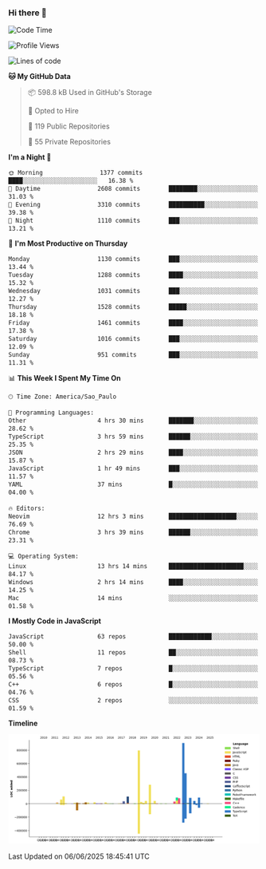 ### Hi there 👋

<!--START_SECTION:waka-->
![Code Time](http://img.shields.io/badge/Code%20Time-7%2C207%20hrs%2040%20mins-blue)

![Profile Views](http://img.shields.io/badge/Profile%20Views-0-blue)

![Lines of code](https://img.shields.io/badge/From%20Hello%20World%20I%27ve%20Written-3.5%20million%20lines%20of%20code-blue)

**🐱 My GitHub Data** 

> 📦 598.8 kB Used in GitHub's Storage 
 > 
> 💼 Opted to Hire
 > 
> 📜 119 Public Repositories 
 > 
> 🔑 55 Private Repositories 
 > 
**I'm a Night 🦉** 

```text
🌞 Morning                1377 commits        ████░░░░░░░░░░░░░░░░░░░░░   16.38 % 
🌆 Daytime                2608 commits        ████████░░░░░░░░░░░░░░░░░   31.03 % 
🌃 Evening                3310 commits        ██████████░░░░░░░░░░░░░░░   39.38 % 
🌙 Night                  1110 commits        ███░░░░░░░░░░░░░░░░░░░░░░   13.21 % 
```
📅 **I'm Most Productive on Thursday** 

```text
Monday                   1130 commits        ███░░░░░░░░░░░░░░░░░░░░░░   13.44 % 
Tuesday                  1288 commits        ████░░░░░░░░░░░░░░░░░░░░░   15.32 % 
Wednesday                1031 commits        ███░░░░░░░░░░░░░░░░░░░░░░   12.27 % 
Thursday                 1528 commits        █████░░░░░░░░░░░░░░░░░░░░   18.18 % 
Friday                   1461 commits        ████░░░░░░░░░░░░░░░░░░░░░   17.38 % 
Saturday                 1016 commits        ███░░░░░░░░░░░░░░░░░░░░░░   12.09 % 
Sunday                   951 commits         ███░░░░░░░░░░░░░░░░░░░░░░   11.31 % 
```


📊 **This Week I Spent My Time On** 

```text
🕑︎ Time Zone: America/Sao_Paulo

💬 Programming Languages: 
Other                    4 hrs 30 mins       ███████░░░░░░░░░░░░░░░░░░   28.62 % 
TypeScript               3 hrs 59 mins       ██████░░░░░░░░░░░░░░░░░░░   25.35 % 
JSON                     2 hrs 29 mins       ████░░░░░░░░░░░░░░░░░░░░░   15.87 % 
JavaScript               1 hr 49 mins        ███░░░░░░░░░░░░░░░░░░░░░░   11.57 % 
YAML                     37 mins             █░░░░░░░░░░░░░░░░░░░░░░░░   04.00 % 

🔥 Editors: 
Neovim                   12 hrs 3 mins       ███████████████████░░░░░░   76.69 % 
Chrome                   3 hrs 39 mins       ██████░░░░░░░░░░░░░░░░░░░   23.31 % 

💻 Operating System: 
Linux                    13 hrs 14 mins      █████████████████████░░░░   84.17 % 
Windows                  2 hrs 14 mins       ████░░░░░░░░░░░░░░░░░░░░░   14.25 % 
Mac                      14 mins             ░░░░░░░░░░░░░░░░░░░░░░░░░   01.58 % 
```

**I Mostly Code in JavaScript** 

```text
JavaScript               63 repos            ████████████░░░░░░░░░░░░░   50.00 % 
Shell                    11 repos            ██░░░░░░░░░░░░░░░░░░░░░░░   08.73 % 
TypeScript               7 repos             █░░░░░░░░░░░░░░░░░░░░░░░░   05.56 % 
C++                      6 repos             █░░░░░░░░░░░░░░░░░░░░░░░░   04.76 % 
CSS                      2 repos             ░░░░░░░░░░░░░░░░░░░░░░░░░   01.59 % 
```



**Timeline**

![Lines of Code chart](https://raw.githubusercontent.com/jampow/jampow/master/assets/bar_graph.png)


 Last Updated on 06/06/2025 18:45:41 UTC
<!--END_SECTION:waka-->
